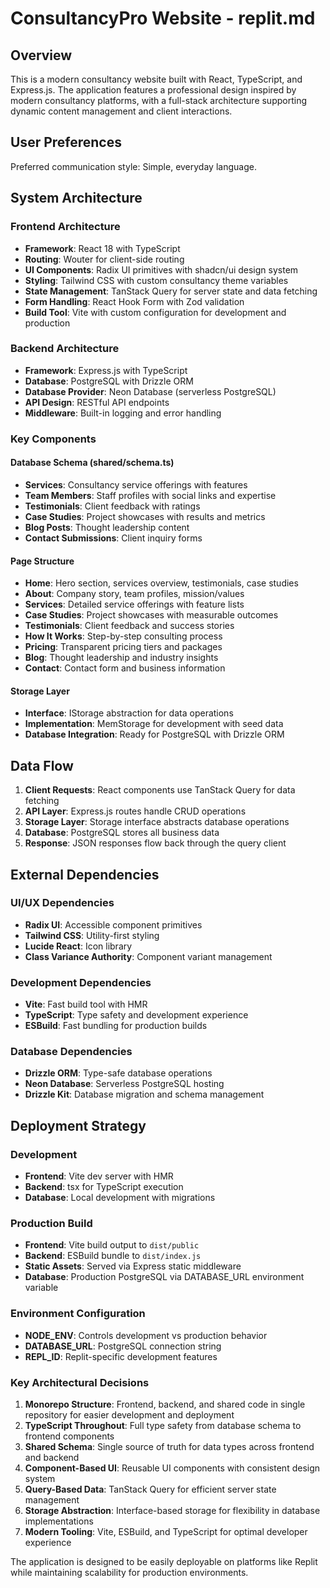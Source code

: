 # ConsultancyPro Website - replit.md

## Overview

This is a modern consultancy website built with React, TypeScript, and Express.js. The application features a professional design inspired by modern consultancy platforms, with a full-stack architecture supporting dynamic content management and client interactions.

## User Preferences

Preferred communication style: Simple, everyday language.

## System Architecture

### Frontend Architecture
- **Framework**: React 18 with TypeScript
- **Routing**: Wouter for client-side routing
- **UI Components**: Radix UI primitives with shadcn/ui design system
- **Styling**: Tailwind CSS with custom consultancy theme variables
- **State Management**: TanStack Query for server state and data fetching
- **Form Handling**: React Hook Form with Zod validation
- **Build Tool**: Vite with custom configuration for development and production

### Backend Architecture
- **Framework**: Express.js with TypeScript
- **Database**: PostgreSQL with Drizzle ORM
- **Database Provider**: Neon Database (serverless PostgreSQL)
- **API Design**: RESTful API endpoints
- **Middleware**: Built-in logging and error handling

### Key Components

#### Database Schema (shared/schema.ts)
- **Services**: Consultancy service offerings with features
- **Team Members**: Staff profiles with social links and expertise
- **Testimonials**: Client feedback with ratings
- **Case Studies**: Project showcases with results and metrics
- **Blog Posts**: Thought leadership content
- **Contact Submissions**: Client inquiry forms

#### Page Structure
- **Home**: Hero section, services overview, testimonials, case studies
- **About**: Company story, team profiles, mission/values
- **Services**: Detailed service offerings with feature lists
- **Case Studies**: Project showcases with measurable outcomes
- **Testimonials**: Client feedback and success stories
- **How It Works**: Step-by-step consulting process
- **Pricing**: Transparent pricing tiers and packages
- **Blog**: Thought leadership and industry insights
- **Contact**: Contact form and business information

#### Storage Layer
- **Interface**: IStorage abstraction for data operations
- **Implementation**: MemStorage for development with seed data
- **Database Integration**: Ready for PostgreSQL with Drizzle ORM

## Data Flow

1. **Client Requests**: React components use TanStack Query for data fetching
2. **API Layer**: Express.js routes handle CRUD operations
3. **Storage Layer**: Storage interface abstracts database operations
4. **Database**: PostgreSQL stores all business data
5. **Response**: JSON responses flow back through the query client

## External Dependencies

### UI/UX Dependencies
- **Radix UI**: Accessible component primitives
- **Tailwind CSS**: Utility-first styling
- **Lucide React**: Icon library
- **Class Variance Authority**: Component variant management

### Development Dependencies
- **Vite**: Fast build tool with HMR
- **TypeScript**: Type safety and development experience
- **ESBuild**: Fast bundling for production builds

### Database Dependencies
- **Drizzle ORM**: Type-safe database operations
- **Neon Database**: Serverless PostgreSQL hosting
- **Drizzle Kit**: Database migration and schema management

## Deployment Strategy

### Development
- **Frontend**: Vite dev server with HMR
- **Backend**: tsx for TypeScript execution
- **Database**: Local development with migrations

### Production Build
- **Frontend**: Vite build output to `dist/public`
- **Backend**: ESBuild bundle to `dist/index.js`
- **Static Assets**: Served via Express static middleware
- **Database**: Production PostgreSQL via DATABASE_URL environment variable

### Environment Configuration
- **NODE_ENV**: Controls development vs production behavior
- **DATABASE_URL**: PostgreSQL connection string
- **REPL_ID**: Replit-specific development features

### Key Architectural Decisions

1. **Monorepo Structure**: Frontend, backend, and shared code in single repository for easier development and deployment
2. **TypeScript Throughout**: Full type safety from database schema to frontend components
3. **Shared Schema**: Single source of truth for data types across frontend and backend
4. **Component-Based UI**: Reusable UI components with consistent design system
5. **Query-Based Data**: TanStack Query for efficient server state management
6. **Storage Abstraction**: Interface-based storage for flexibility in database implementations
7. **Modern Tooling**: Vite, ESBuild, and TypeScript for optimal developer experience

The application is designed to be easily deployable on platforms like Replit while maintaining scalability for production environments.